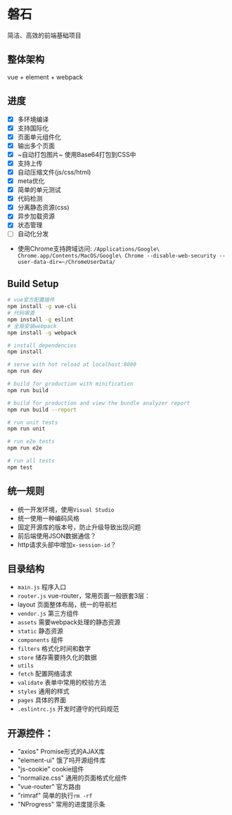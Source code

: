 # 磐石
简洁、高效的前端基础项目

## 整体架构
vue + element + webpack

## 进度

- [x] 多环境编译
- [x] 支持国际化
- [x] 页面单元组件化
- [x] 输出多个页面
- [x] ~自动打包图片~ 使用Base64打包到CSS中
- [x] 支持上传
- [x] 自动压缩文件(js/css/html)
- [x] meta优化
- [x] 简单的单元测试
- [x] 代码检测
- [x] 分离静态资源(css)
- [x] 异步加载资源
- [x] 状态管理
- [ ] 自动化分发

- 使用Chrome支持跨域访问: `/Applications/Google\ Chrome.app/Contents/MacOS/Google\ Chrome --disable-web-security --user-data-dir=~/ChromeUserData/`

## Build Setup

``` bash
# vue官方配置插件
npm install -g vue-cli
# 代码审查
npm install -g eslint
# 全局安装webpack
npm install -g webpack

# install dependencies
npm install

# serve with hot reload at localhost:8080
npm run dev

# build for production with minification
npm run build

# build for production and view the bundle analyzer report
npm run build --report

# run unit tests
npm run unit

# run e2e tests
npm run e2e

# run all tests
npm test
```

## 统一规则

- 统一开发环境，使用`Visual Studio`
- 统一使用一种编码风格
- 固定开源库的版本号，防止升级导致出现问题
- 前后端使用JSON数据通信？
- http请求头部中增加`x-session-id`？


## 目录结构

- `main.js` 程序入口
- `router.js` vue-router，常用页面一般嵌套3层：
 - layout 页面整体布局，统一的导航栏
- `vendor.js` 第三方组件
- `assets` 需要webpack处理的静态资源
- `static` 静态资源
- `components` 组件
- `filters` 格式化时间和数字
- `store` 储存需要持久化的数据
- `utils`
 - `fetch` 配置网络请求
 - `validate` 表单中常用的校验方法
- `styles` 通用的样式
- `pages` 具体的界面
- `.eslintrc.js` 开发时遵守的代码规范


## 开源控件：

- "axios" Promise形式的AJAX库
- "element-ui" 饿了吗开源组件库
- "js-cookie" cookie组件
- "normalize.css" 通用的页面格式化组件
- "vue-router" 官方路由
- "rimraf" 简单的执行`rm -rf`
- "NProgress" 常用的进度提示条
